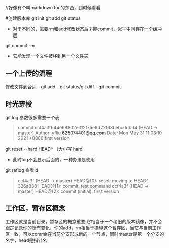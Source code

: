 //好像有个叫markdown toc的东西，到时候看看

#创建版本库
git init
git add
git status
* 对于不同的，需要rm和add修改状态后才能commit，似乎中间存在一个缓冲层

git commit -m
* 它能发现一个文件被移到另一个文件夹

## 一个上传的流程
修改文件到合适 - git add - git status/git diff - git commit

## 时光穿梭

git log 参数很多需要一个表

>commit ccf4a3f644e68802e312f75e9d72f63bebc0db64 (HEAD -> master)
Author: yfliu <625074401@qq.com>
Date:   Mon May 31 11:03:10 2021 +0800
    first version

git reset --hard HEAD^ （大小写 hard

* 此时log不会显示后面的，一种办法是使用

git reflog 查看id

> ccf4a3f (HEAD -> master) HEAD@{0}: reset: moving to HEAD^
326a838 HEAD@{1}: commit: test command
ccf4a3f (HEAD -> master) HEAD@{2}: commit (initial): first version

## 工作区，暂存区概念

工作区就是当前目录，暂存区的概念重要
它相当于一个老旧的版本镜像，并不会跟踪记录你的所有变化，你的add，rm相当于操纵这个暂存区，当它与当前工作区一致，可以commit在当前分支形成新的一个节点，同时master是第一个分支的名字，head是指针名